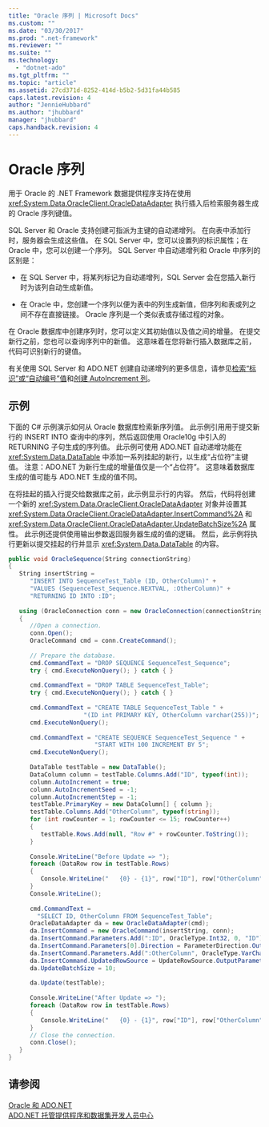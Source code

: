 ```yaml
---
title: "Oracle 序列 | Microsoft Docs"
ms.custom: ""
ms.date: "03/30/2017"
ms.prod: ".net-framework"
ms.reviewer: ""
ms.suite: ""
ms.technology: 
  - "dotnet-ado"
ms.tgt_pltfrm: ""
ms.topic: "article"
ms.assetid: 27cd371d-8252-414d-b5b2-5d31fa44b585
caps.latest.revision: 4
author: "JennieHubbard"
ms.author: "jhubbard"
manager: "jhubbard"
caps.handback.revision: 4
---
```

# Oracle 序列
用于 Oracle 的 .NET Framework 数据提供程序支持在使用 <xref:System.Data.OracleClient.OracleDataAdapter> 执行插入后检索服务器生成的 Oracle 序列键值。  
  
 SQL Server 和 Oracle 支持创建可指派为主键的自动递增列。  在向表中添加行时，服务器会生成这些值。  在 SQL Server 中，您可以设置列的标识属性；在 Oracle 中，您可以创建一个序列。  SQL Server 中自动递增列和 Oracle 中序列的区别是：  
  
-   在 SQL Server 中，将某列标记为自动递增列，SQL Server 会在您插入新行时为该列自动生成新值。  
  
-   在 Oracle 中，您创建一个序列以便为表中的列生成新值，但序列和表或列之间不存在直接链接。  Oracle 序列是一个类似表或存储过程的对象。  
  
 在 Oracle 数据库中创建序列时，您可以定义其初始值以及值之间的增量。  在提交新行之前，您也可以查询序列中的新值。  这意味着在您将新行插入数据库之前，代码可识别新行的键值。  
  
 有关使用 SQL Server 和 ADO.NET 创建自动递增列的更多信息，请参见[检索“标识”或“自动编号”值](../../../../docs/framework/data/adonet/retrieving-identity-or-autonumber-values.md)和[创建 AutoIncrement 列](../../../../docs/framework/data/adonet/dataset-datatable-dataview/creating-autoincrement-columns.md)。  
  
## 示例  
 下面的 C\# 示例演示如何从 Oracle 数据库检索新序列值。  此示例引用用于提交新行的 INSERT INTO 查询中的序列，然后返回使用 Oracle10g 中引入的 RETURNING 子句生成的序列值。  此示例可使用 ADO.NET 自动递增功能在 <xref:System.Data.DataTable> 中添加一系列挂起的新行，以生成“占位符”主键值。  注意：ADO.NET 为新行生成的增量值仅是一个“占位符”。  这意味着数据库生成的值可能与 ADO.NET 生成的值不同。  
  
 在将挂起的插入行提交给数据库之前，此示例显示行的内容。  然后，代码将创建一个新的 <xref:System.Data.OracleClient.OracleDataAdapter> 对象并设置其 <xref:System.Data.OracleClient.OracleDataAdapter.InsertCommand%2A> 和 <xref:System.Data.OracleClient.OracleDataAdapter.UpdateBatchSize%2A> 属性。  此示例还提供使用输出参数返回服务器生成的值的逻辑。  然后，此示例将执行更新以提交挂起的行并显示 <xref:System.Data.DataTable> 的内容。  
  
```csharp  
public void OracleSequence(String connectionString)  
{  
   String insertString =   
      "INSERT INTO SequenceTest_Table (ID, OtherColumn)" +  
      "VALUES (SequenceTest_Sequence.NEXTVAL, :OtherColumn)" +  
      "RETURNING ID INTO :ID";  
  
   using (OracleConnection conn = new OracleConnection(connectionString))  
   {  
      //Open a connection.  
      conn.Open();  
      OracleCommand cmd = conn.CreateCommand();  
  
      // Prepare the database.  
      cmd.CommandText = "DROP SEQUENCE SequenceTest_Sequence";  
      try { cmd.ExecuteNonQuery(); } catch { }  
  
      cmd.CommandText = "DROP TABLE SequenceTest_Table";  
      try { cmd.ExecuteNonQuery(); } catch { }  
  
      cmd.CommandText = "CREATE TABLE SequenceTest_Table " +  
                     "(ID int PRIMARY KEY, OtherColumn varchar(255))";  
      cmd.ExecuteNonQuery();  
  
      cmd.CommandText = "CREATE SEQUENCE SequenceTest_Sequence " +  
                        "START WITH 100 INCREMENT BY 5";  
      cmd.ExecuteNonQuery();  
  
      DataTable testTable = new DataTable();  
      DataColumn column = testTable.Columns.Add("ID", typeof(int));  
      column.AutoIncrement = true;  
      column.AutoIncrementSeed = -1;  
      column.AutoIncrementStep = -1;  
      testTable.PrimaryKey = new DataColumn[] { column };  
      testTable.Columns.Add("OtherColumn", typeof(string));  
      for (int rowCounter = 1; rowCounter <= 15; rowCounter++)  
      {  
         testTable.Rows.Add(null, "Row #" + rowCounter.ToString());  
      }  
  
      Console.WriteLine("Before Update => ");  
      foreach (DataRow row in testTable.Rows)  
      {  
         Console.WriteLine("   {0} - {1}", row["ID"], row["OtherColumn"]);  
      }  
      Console.WriteLine();  
  
      cmd.CommandText =   
        "SELECT ID, OtherColumn FROM SequenceTest_Table";  
      OracleDataAdapter da = new OracleDataAdapter(cmd);  
      da.InsertCommand = new OracleCommand(insertString, conn);  
      da.InsertCommand.Parameters.Add(":ID", OracleType.Int32, 0, "ID");  
      da.InsertCommand.Parameters[0].Direction = ParameterDirection.Output;  
      da.InsertCommand.Parameters.Add(":OtherColumn", OracleType.VarChar, 255, "OtherColumn");  
      da.InsertCommand.UpdatedRowSource = UpdateRowSource.OutputParameters;  
      da.UpdateBatchSize = 10;  
  
      da.Update(testTable);  
  
      Console.WriteLine("After Update => ");  
      foreach (DataRow row in testTable.Rows)  
      {  
         Console.WriteLine("   {0} - {1}", row["ID"], row["OtherColumn"]);  
      }  
      // Close the connection.  
      conn.Close();  
   }  
}  
```  
  
## 请参阅  
 [Oracle 和 ADO.NET](../../../../docs/framework/data/adonet/oracle-and-adonet.md)   
 [ADO.NET 托管提供程序和数据集开发人员中心](http://go.microsoft.com/fwlink/?LinkId=217917)
